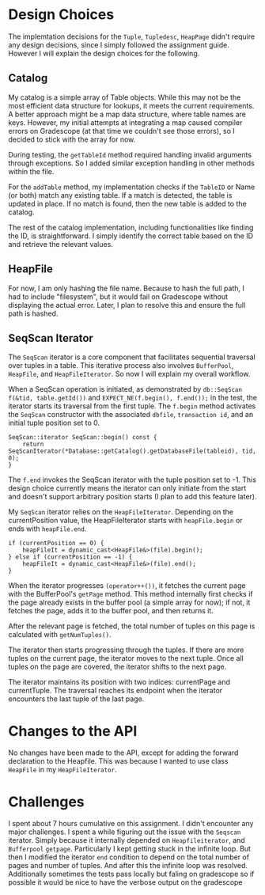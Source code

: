 
# Design Choices

The implemtation decisions for the `Tuple`, `Tupledesc`, `HeapPage` didn't require any design decisions, since I simply followed the assignment guide. However I will explain the design choices for the following.

## Catalog

My catalog is a simple array of Table objects. While this may not be the most efficient data structure for lookups, it meets the current requirements. A better approach might be a map data structure, where table names are keys. However, my initial attempts at integrating a map caused compiler errors on Gradescope (at that time we couldn't see those errors), so I decided to stick with the array for now.

During testing, the `getTableId` method required handling invalid arguments through exceptions. So I added similar exception handling in other methods within the file.

For the `addTable` method, my implementation checks if the `TableID` or Name (or both) match any existing table. If a match is detected, the table is updated in place. If no match is found, then the new table is added to the catalog.

The rest of the catalog implementation, including functionalities like finding the ID, is straightforward. I simply identify the correct table based on the ID and retrieve the relevant values.

## HeapFile

For now, I am only hashing the file name. Because to hash the full path, I had to include "filesystem", but it would fail on Gradescope without displaying the actual error. Later, I plan to resolve this and ensure the full path is hashed.

## SeqScan Iterator

The `SeqScan` iterator is a core component that facilitates sequential traversal over tuples in a table. This iterative process also involves `BufferPool`, `HeapFile`, and `HeapFileIterator`. So now I will explain my overall workflow.

When a SeqScan operation is initiated, as demonstrated by `db::SeqScan f(&tid, table.getId())` and `EXPECT_NE(f.begin(), f.end());` in the test, the iterator starts its traversal from the first tuple. The `f.begin` method activates the `SeqScan` constructor with the associated `dbfile`, `transaction id`, and an initial tuple position set to 0.

```
SeqScan::iterator SeqScan::begin() const {
    return SeqScanIterator(*Database::getCatalog().getDatabaseFile(tableid), tid, 0);
}
```

The `f.end` invokes the SeqScan iterator with the tuple position set to -1. This design choice currently means the iterator can only initiate from the start and doesn't support arbitrary position starts (I plan to add this feature later).

My `SeqScan` iterator relies on the `HeapFileIterator`. Depending on the currentPosition value, the HeapFileIterator starts with `heapFile.begin` or ends with `heapFile.end`.

```
if (currentPosition == 0) {
    heapFileIt = dynamic_cast<HeapFile&>(file).begin();
} else if (currentPosition == -1) {
    heapFileIt = dynamic_cast<HeapFile&>(file).end();
}
```

 When the iterator progresses `(operator++())`, it fetches the current page with the BufferPool's `getPage` method. This method internally first checks if the page already exists in the buffer pool (a simple array for now); if not, it fetches the page, adds it to the buffer pool, and then returns it.

After the relevant page is fetched, the total number of tuples on this page is calculated with `getNumTuples()`.

The iterator then starts progressing through the tuples. If there are more tuples on the current page, the iterator moves to the next tuple. Once all tuples on the page are covered, the iterator shifts to the next page.

The iterator maintains its position with two indices: currentPage and currentTuple. The traversal reaches its endpoint when the iterator encounters the last tuple of the last page.

# Changes to the API

No changes have been made to the API, except for adding the forward declaration to the Heapfile. This was because I wanted to use class `HeapFile` in my `HeapFileIterator`.

# Challenges

I spent about 7 hours cumulative on this assignment. I didn't encounter any major challenges. I spent a while figuring out the issue with the `Seqscan ` iterator. Simply because it internally depended on `Heapfileiterator`, and `Bufferpool` `getpage`. Particularly I kept getting stuck in the infinite loop. But then I modified the iterator `end` condition to depend on the total number of pages and number of tuples. And after this the infinite loop was resolved. Additionally sometimes the tests pass locally but faling on gradescope so if possible it would be nice to have the verbose output on the gradescope 